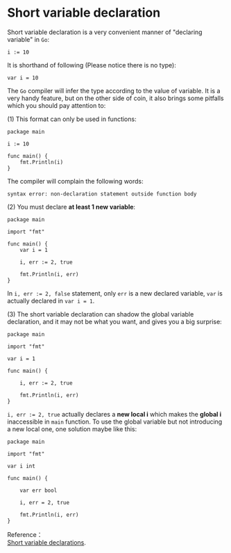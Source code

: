 # Short variable declaration

Short variable declaration is a very convenient manner of "declaring variable" in `Go`:

```text
i := 10
```

It is shorthand of following \(Please notice there is no type\):

```text
var i = 10
```

The `Go` compiler will infer the type according to the value of variable. It is a very handy feature, but on the other side of coin, it also brings some pitfalls which you should pay attention to:

\(1\) This format can only be used in functions:

```text
package main

i := 10

func main() {
    fmt.Println(i)
}
```

The compiler will complain the following words:

```text
syntax error: non-declaration statement outside function body
```

\(2\) You must declare **at least 1 new variable**:

```text
package main

import "fmt"

func main() {
    var i = 1

    i, err := 2, true

    fmt.Println(i, err)
}
```

In `i, err := 2, false` statement, only `err` is a new declared variable, `var` is actually declared in `var i = 1`.

\(3\) The short variable declaration can shadow the global variable declaration, and it may not be what you want, and gives you a big surprise:

```text
package main

import "fmt"

var i = 1

func main() {

    i, err := 2, true

    fmt.Println(i, err)
}
```

`i, err := 2, true` actually declares a **new local i** which makes the **global i** inaccessible in `main` function. To use the global variable but not introducing a new local one, one solution maybe like this:

```text
package main

import "fmt"

var i int

func main() {

    var err bool

    i, err = 2, true

    fmt.Println(i, err)
}
```

Reference：  
[Short variable declarations](https://golang.org/ref/spec#Short_variable_declarations).

